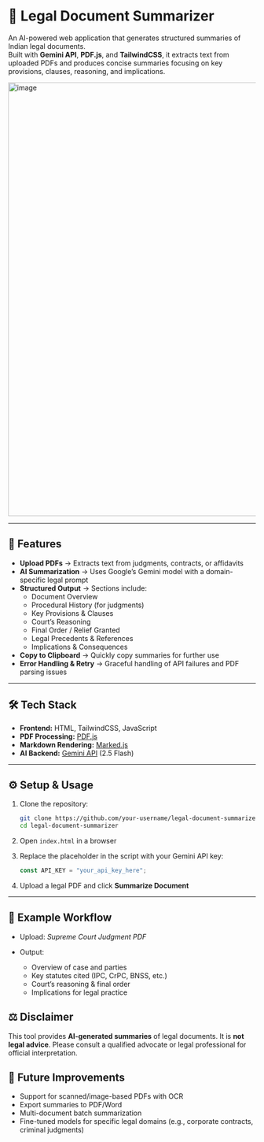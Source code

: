 # 📄 Legal Document Summarizer  

An AI-powered web application that generates structured summaries of Indian legal documents.  
Built with **Gemini API**, **PDF.js**, and **TailwindCSS**, it extracts text from uploaded PDFs and produces concise summaries focusing on key provisions, clauses, reasoning, and implications.  

<img width="1919" height="881" alt="image" src="https://github.com/user-attachments/assets/4886344e-5dd2-4b74-b122-de9cf9312394" />

---

## 🚀 Features  
- **Upload PDFs** → Extracts text from judgments, contracts, or affidavits  
- **AI Summarization** → Uses Google’s Gemini model with a domain-specific legal prompt  
- **Structured Output** → Sections include:  
  - Document Overview  
  - Procedural History (for judgments)  
  - Key Provisions & Clauses  
  - Court’s Reasoning  
  - Final Order / Relief Granted  
  - Legal Precedents & References  
  - Implications & Consequences  
- **Copy to Clipboard** → Quickly copy summaries for further use  
- **Error Handling & Retry** → Graceful handling of API failures and PDF parsing issues  

---

## 🛠️ Tech Stack  
- **Frontend:** HTML, TailwindCSS, JavaScript  
- **PDF Processing:** [PDF.js](https://mozilla.github.io/pdf.js/)  
- **Markdown Rendering:** [Marked.js](https://marked.js.org/)  
- **AI Backend:** [Gemini API](https://ai.google.dev/) (2.5 Flash)  

---

## ⚙️ Setup & Usage  

1. Clone the repository:  
   ```bash
   git clone https://github.com/your-username/legal-document-summarizer.git
   cd legal-document-summarizer


2. Open `index.html` in a browser

3. Replace the placeholder in the script with your Gemini API key:

   ```js
   const API_KEY = "your_api_key_here";
   ```

4. Upload a legal PDF and click **Summarize Document**

---

## 📌 Example Workflow

* Upload: *Supreme Court Judgment PDF*
* Output:

  * Overview of case and parties
  * Key statutes cited (IPC, CrPC, BNSS, etc.)
  * Court’s reasoning & final order
  * Implications for legal practice


## ⚖️ Disclaimer

This tool provides **AI-generated summaries** of legal documents.
It is **not legal advice**. Please consult a qualified advocate or legal professional for official interpretation.


## 🔮 Future Improvements

* Support for scanned/image-based PDFs with OCR
* Export summaries to PDF/Word
* Multi-document batch summarization
* Fine-tuned models for specific legal domains (e.g., corporate contracts, criminal judgments)



